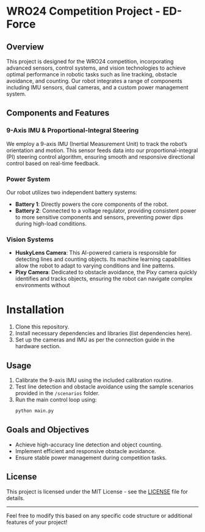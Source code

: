 # WRO24 Competition Project - ED-Force

## Overview
This project is designed for the WRO24 competition, incorporating advanced sensors, control systems, and vision technologies to achieve optimal performance in robotic tasks such as line tracking, obstacle avoidance, and counting. Our robot integrates a range of components including IMU sensors, dual cameras, and a custom power management system.

## Components and Features

### 9-Axis IMU & Proportional-Integral Steering
We employ a 9-axis IMU (Inertial Measurement Unit) to track the robot’s orientation and motion. This sensor feeds data into our proportional-integral (PI) steering control algorithm, ensuring smooth and responsive directional control based on real-time feedback.

### Power System
Our robot utilizes two independent battery systems:
- **Battery 1**: Directly powers the core components of the robot.
- **Battery 2**: Connected to a voltage regulator, providing consistent power to more sensitive components and sensors, preventing power dips during high-load conditions.

### Vision Systems
- **HuskyLens Camera**: This AI-powered camera is responsible for detecting lines and counting objects. Its machine learning capabilities allow the robot to adapt to varying conditions and line patterns.
- **Pixy Camera**: Dedicated to obstacle avoidance, the Pixy camera quickly identifies and tracks objects, ensuring the robot can navigate complex environments without  

# Installation
1. Clone this repository.
2. Install necessary dependencies and libraries (list dependencies here).
3. Set up the cameras and IMU as per the connection guide in the hardware section.

## Usage
1. Calibrate the 9-axis IMU using the included calibration routine.
2. Test line detection and obstacle avoidance using the sample scenarios provided in the `/scenarios` folder.
3. Run the main control loop using:
   ```bash
   python main.py
   ```

## Goals and Objectives
- Achieve high-accuracy line detection and object counting.
- Implement efficient and responsive obstacle avoidance.
- Ensure stable power management during competition tasks.

## License
This project is licensed under the MIT License - see the [LICENSE](LICENSE) file for details.

---

Feel free to modify this based on any specific code structure or additional features of your project!
